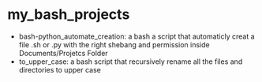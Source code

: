 # my_bash_projects
* bash-python_automate_creation: a bash a script that automaticly creat a file .sh or .py with the right shebang and permission inside Documents/Projetcs Folder
* to_upper_case: a bash script that recursively rename all the files and directories to upper case
